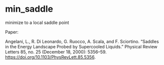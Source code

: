 # min\_saddle

minimize to a local saddle point

Paper:

  Angelani, L., R. Di Leonardo, G. Ruocco, A. Scala, and F. Sciortino. “Saddles in the Energy Landscape Probed by Supercooled Liquids.” Physical Review Letters 85, no. 25 (December 18, 2000): 5356–59. https://doi.org/10.1103/PhysRevLett.85.5356.
